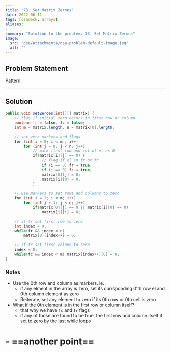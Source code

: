 ```yaml
---
title: "73. Set Matrix Zeroes"
date: 2022-06-11
tags: [dsadeck, arrays]
aliases:
- 
summary: "Solution to the problem: 73. Set Matrix Zeroes"
image:
  src: "dsa/attachments/dsa-problem-default-image.jpg"
  alt: ""
---
```


## Problem Statement


Pattern: 

---

## Solution
``` java
public void setZeroes(int[][] matrix) {
	// flag if initial zero occurs in first row or column
	boolean fr = false, fc = false;
	int m = matrix.length, n = matrix[0].length;

	// set zero markers and flags
	for (int i = 0; i < m ; i++)
		for (int j = 0; j < n; j++)
			// mark first row and col of el as 0
			if(matrix[i][j] == 0) {
				// flag if el in fr or fc
				if (i == 0) fr = true;
				if (j == 0) fc = true;
				matrix[0][j] = 0;
				matrix[i][0] = 0;
			}

	// use markers to set rows and columns to zero
	for (int i = 1; i < m; i++)
		for (int j = 1; j < n; j++)
			if(matrix[0][j] == 0 || matrix[i][0] == 0)
				matrix[i][j] = 0;

	// if fr set first row to zero
	int index = 0;
	while(fr && index < n)
		matrix[0][index++] = 0;

	// if fc set first column to zero
	index = 0;
	while(fc && index < m) matrix[index++][0] = 0;
}
```

### Notes
- Use the 0th row and column as markers. ie.
	- if any elment in the array is zero, set its currsponding 0'th row el and 0th column element as zero
	- Reiterate, set any element to zero if its 0th row or 0th cell is zero
-  What if the 0th element is in the first row or column itself?
	- that why we have `fc` and `fr` flags
	- if any of those are found to be true, the first row and column itself if set to zero by the last while loops
# - **==another point==**


